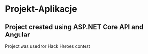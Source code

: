 # Projekt-Aplikacje
## Project created using ASP.NET Core API and Angular
 Project was used for Hack Heroes contest
